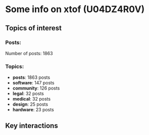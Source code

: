 # Some info on xtof (U04DZ4R0V)


## Topics of interest

### Posts: 

Number of posts: 1863

### Topics:

* __posts__: 1863 posts
* __software__: 147 posts
* __community__: 126 posts
* __legal__: 32 posts
* __medical__: 32 posts
* __design__: 25 posts
* __hardware__: 23 posts

## Key interactions 

